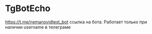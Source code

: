 # TgBotEcho
https://t.me/nemanovidtest_bot ссылка на бота. Работает только при наличии username в телеграме
